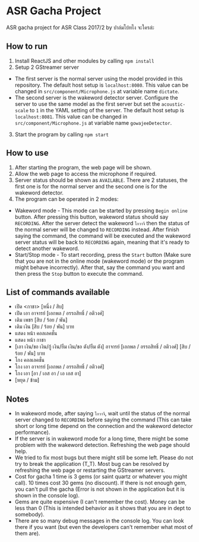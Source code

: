 ASR Gacha Project
===

ASR gacha project for ASR Class 2017/2 by ปาล์มโบ้ทไง จะใครล่ะ


How to run
---

1. Install ReactJS and other modules by calling `npm install`
2. Setup 2 GStreamer server
- The first server is the normal server using the model provided in this repository. The default host setup is `localhost:8080`. This value can be changed in `src/component/Microphone.js` at variable name `dictate`.
- The second server is the wakeword detector server. Configure the server to use the same model as the first server but set the `acoustic-scale` to `1` in the YAML setting of the server. The default host setup is `localhost:8081`. This value can be changed in `src/component/Microphone.js` at variable name `gowajeeDetector`.
3. Start the program by calling `npm start`




How to use
---

1. After starting the program, the web page will be shown.
2. Allow the web page to access the microphone if required.
3. Server status should be shown as `AVAILABLE`. There are 2 statuses, the first one is for the normal server and the second one is for the wakeword detector.
4. The program can be operated in 2 modes:
- Wakeword mode - This mode can be started by pressing `Begin online` button. After pressing this button, wakeword status should say `RECORDING`. After the server detect the wakeword `โกวาจี` then the status of the normal server will be changed to `RECORDING` instead. After finish saying the command, the command will be executed and the wakeword server status will be back to `RECORDING` again, meaning that it's ready to detect another wakeword.
- Start/Stop mode - To start recording, press the `Start` button (Make sure that you are not in the online mode (wakeword mode) or the program might behave incorrectly). After that, say the command you want and then press the `Stop` button to execute the command.


List of commands available
---
- เปิด <กาชา> [หนึ่ง / สิบ]
- เปิด เอา อาจารย์ [เอกพล / อรรถสิทธิ์ / อติวงศ์]
- เติม เพชร [สิบ / ร้อย / พัน]
- เติม เงิน [สิบ / ร้อย / พัน] บาท
- แสดง หน้า คอลเลคชั่น
- แสดง หน้า กาชา
- [เอา เงิน/ขอ เงิน/กู้ เงิน/ยืม เงิน/ขอ ตัง/ยืม ตัง] อาจารย์ [เอกพล / อรรถสิทธิ์ / อติวงศ์] [สิบ / ร้อย / พัน] บาท
- โกง คอลเลคชั่น
- โกง เอา อาจารย์ [เอกพล / อรรถสิทธิ์ / อติวงศ์]
- โกง เอา [อา / เอส อา / เอ เอส อา]
- [หยุด / ข้าม]


Notes
---
- In wakeword mode, after saying `โกวาจี`, wait until the status of the normal server changed to `RECORDING` before saying the command (This can take short or long time depend on the connection and the wakeword detector performance).
- If the server is in wakeword mode for a long time, there might be some problem with the wakeword detection. Refreshing the web page should help.
- We tried to fix most bugs but there might still be some left. Please do not try to break the application (T\_T). Most bug can be resolved by refreshing the web page or restarting the GStreamer servers.
- Cost for gacha 1 time is 3 gems (or saint quartz or whatever you might call). 10 times cost 30 gems (no discount). If there is not enough gem, you can't pull the gacha (Error is not shown in the application but it is shown in the console log).
- Gems are quite expensive (I can't remember the cost). Money can be less than 0 (This is intended behavior as it shows that you are in dept to somebody).
- There are so many debug messages in the console log. You can look there if you want (but even the developers can't remember what most of them are).

